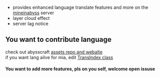 * provides enhanced language translate features and more on the [mineinabyss](https://mineinabyss.com/) server  
* layer cloud effect
* server lag notice
## You want to contribute language
check out abysscraft [assets repo and webalte](https://github.com/EpsilonNetWorkGroup/AbyssCraftClient-assets)  
if you want lang ailve for mia, edit [TransIndex class](https://github.com/EpsilonNetWorkGroup/AbyssCraftMIA/blob/e85d524913ae0bb885cdab2a72786b6d7d86462e/Client/src/main/java/net/playl/abysscraft/TransIndex.java#L70)  
#### You want to add more features, pls on you self, welcome open issuse
